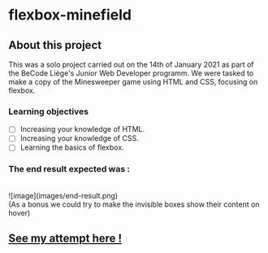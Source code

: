# flexbox-minefield

## About this project

This was a solo project carried out on the 14th of January 2021 as part of the BeCode Liège's Junior Web Developer programm. We were tasked to make a copy of the Minesweeper game using HTML and CSS, focusing on flexbox.

### Learning objectives

- [ ] Increasing your knowledge of HTML.
- [ ] Increasing your knowledge of CSS.
- [ ] Learning the basics of flexbox.

### The end result expected was : 
<br>
![image](images/end-result.png)
<br>
(As a bonus we could try to make the invisible boxes show their content on hover)

## [See my attempt here !](https://charlottemoureau.github.io/flexbox-minefield/)
